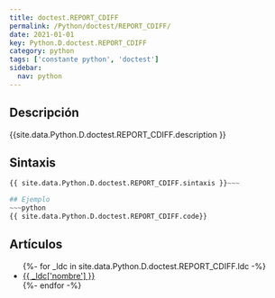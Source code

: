 ```yaml
---
title: doctest.REPORT_CDIFF
permalink: /Python/doctest/REPORT_CDIFF/
date: 2021-01-01
key: Python.D.doctest.REPORT_CDIFF
category: python
tags: ['constante python', 'doctest']
sidebar: 
  nav: python
---
```


## Descripción
{{site.data.Python.D.doctest.REPORT_CDIFF.description }}

## Sintaxis
~~~python
{{ site.data.Python.D.doctest.REPORT_CDIFF.sintaxis }}~~~

## Ejemplo
~~~python
{{ site.data.Python.D.doctest.REPORT_CDIFF.code}}
~~~

## Artículos
<ul>
{%- for _ldc in site.data.Python.D.doctest.REPORT_CDIFF.ldc -%}
   <li>
       <a href="{{_ldc['url'] }}">{{ _ldc['nombre'] }}</a>
   </li>
{%- endfor -%}
</ul>
